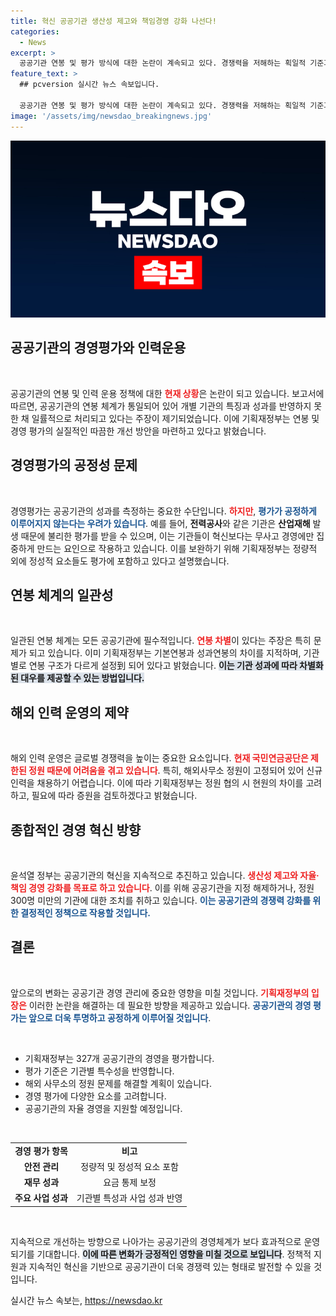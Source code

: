 ```yaml
---
title: 혁신 공공기관 생산성 제고와 책임경영 강화 나선다!
categories:
  - News
excerpt: >
  공공기관 연봉 및 평가 방식에 대한 논란이 계속되고 있다. 경쟁력을 저해하는 획일적 기준과 함께, 안전 관리와 인력 채용 문제까지! 기재부는 이에 대한 반박을 강조하며 혁신을 지속 추진 중이다. 클릭해서 자세히 알아보세요!
feature_text: >
  ## pcversion 실시간 뉴스 속보입니다.

  공공기관 연봉 및 평가 방식에 대한 논란이 계속되고 있다. 경쟁력을 저해하는 획일적 기준과 함께, 안전 관리와 인력 채용 문제까지! 기재부는 이에 대한 반박을 강조하며 혁신을 지속 추진 중이다. 클릭해서 자세히 알아보세요!
image: '/assets/img/newsdao_breakingnews.jpg'
---
```


<p><img src="/assets/img/newsdao_breakingnews.jpg" alt="pcversion 속보" /></p>

<h2 data-ke-size="size26">공공기관의 경영평가와 인력운용</h2>

<p data-ke-size="size16">&nbsp;</p>

<p>공공기관의 연봉 및 인력 운용 정책에 대한 <b><span style="color: #ee2323;">현재 상황</span></b>은 논란이 되고 있습니다. 보고서에 따르면, 공공기관의 연봉 체계가 통일되어 있어 개별 기관의 특징과 성과를 반영하지 못한 채 일률적으로 처리되고 있다는 주장이 제기되었습니다. 이에 기획재정부는 연봉 및 경영 평가의 실질적인 따끔한 개선 방안을 마련하고 있다고 밝혔습니다.</p>

<h2 data-ke-size="size26">경영평가의 공정성 문제</h2>

<p data-ke-size="size16">&nbsp;</p>

<p>경영평가는 공공기관의 성과를 측정하는 중요한 수단입니다. <b><span style="color: #ee2323;">하지만</span></b>, <b><span style="color: #1a5490;">평가가 공정하게 이루어지지 않는다는 우려가 있습니다</span></b>. 예를 들어, <b>전력공사</b>와 같은 기관은 <b>산업재해</b> 발생 때문에 불리한 평가를 받을 수 있으며, 이는 기관들이 혁신보다는 무사고 경영에만 집중하게 만드는 요인으로 작용하고 있습니다. 이를 보완하기 위해 기획재정부는 정량적 외에 정성적 요소들도 평가에 포함하고 있다고 설명했습니다.</p>

<h2 data-ke-size="size26">연봉 체계의 일관성</h2>

<p data-ke-size="size16">&nbsp;</p>

<p>일관된 연봉 체계는 모든 공공기관에 필수적입니다. <b><span style="color: #ee2323;">연봉 차별</span></b>이 있다는 주장은 특히 문제가 되고 있습니다. 이미 기획재정부는 기본연봉과 성과연봉의 차이를 지적하며, 기관별로 연봉 구조가 다르게 설정到 되어 있다고 밝혔습니다. <b><span style="background-color: #21538527;">이는 기관 성과에 따라 차별화된 대우를 제공할 수 있는 방법입니다.</span></b></p>

<h2 data-ke-size="size26">해외 인력 운영의 제약</h2>

<p data-ke-size="size16">&nbsp;</p>

<p>해외 인력 운영은 글로벌 경쟁력을 높이는 중요한 요소입니다. <b><span style="color: #ee2323;">현재 국민연금공단은 제한된 정원 때문에 어려움을 겪고 있습니다</span></b>. 특히, 해외사무소 정원이 고정되어 있어 신규 인력을 채용하기 어렵습니다. 이에 따라 기획재정부는 정원 협의 시 현원의 차이를 고려하고, 필요에 따라 증원을 검토하겠다고 밝혔습니다.</p>

<h2 data-ke-size="size26">종합적인 경영 혁신 방향</h2>

<p data-ke-size="size16">&nbsp;</p>

<p>윤석열 정부는 공공기관의 혁신을 지속적으로 추진하고 있습니다. <b><span style="color: #ee2323;">생산성 제고와 자율·책임 경영 강화를 목표로 하고 있습니다</span></b>. 이를 위해 공공기관을 지정 해제하거나, 정원 300명 미만의 기관에 대한 조치를 취하고 있습니다. <b><span style="color: #1a5490;">이는 공공기관의 경쟁력 강화를 위한 결정적인 정책으로 작용할 것입니다.</span></b></p>

<h2 data-ke-size="size26">결론</h2>

<p data-ke-size="size16">&nbsp;</p>

<p>앞으로의 변화는 공공기관 경영 관리에 중요한 영향을 미칠 것입니다. <b><span style="color: #ee2323;">기획재정부의 입장은</span></b> 이러한 논란을 해결하는 데 필요한 방향을 제공하고 있습니다. <b><span style="color: #1a5490;">공공기관의 경영 평가는 앞으로 더욱 투명하고 공정하게 이루어질 것입니다</span></b>.</p>

<p data-ke-size="size16">&nbsp;</p>

<ul>
    <li>기획재정부는 327개 공공기관의 경영을 평가합니다.</li>
    <li>평가 기준은 기관별 특수성을 반영합니다.</li>
    <li>해외 사무소의 정원 문제를 해결할 계획이 있습니다.</li>
    <li>경영 평가에 다양한 요소를 고려합니다.</li>
    <li>공공기관의 자율 경영을 지원할 예정입니다.</li>
</ul>

<p data-ke-size="size16">&nbsp;</p>

<table style="width: 100%;">
    <tr>
        <td style="text-align: center; height: 17px;"><b>경영 평가 항목</b></td>
        <td style="text-align: center; height: 17px;"><b>비고</b></td>
    </tr>
    <tr>
        <td style="text-align: center; height: 17px;"><b>안전 관리</b></td>
        <td style="text-align: center; height: 17px;">정량적 및 정성적 요소 포함</td>
    </tr>
    <tr>
        <td style="text-align: center; height: 17px;"><b>재무 성과</b></td>
        <td style="text-align: center; height: 17px;">요금 통제 보정</td>
    </tr>
    <tr>
        <td style="text-align: center; height: 17px;"><b>주요 사업 성과</b></td>
        <td style="text-align: center; height: 17px;">기관별 특성과 사업 성과 반영</td>
    </tr>
</table>

<p data-ke-size="size16">&nbsp;</p>

<p>지속적으로 개선하는 방향으로 나아가는 공공기관의 경영체계가 보다 효과적으로 운영되기를 기대합니다. <b><span style="background-color: #21538527;">이에 따른 변화가 긍정적인 영향을 미칠 것으로 보입니다</span></b>. 정책적 지원과 지속적인 혁신을 기반으로 공공기관이 더욱 경쟁력 있는 형태로 발전할 수 있을 것입니다.</p>
실시간 뉴스 속보는, <a href="https://newsdao.kr" rel="dofollow">https://newsdao.kr</a>


